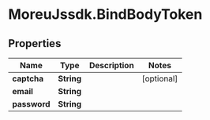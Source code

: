 # MoreuJssdk.BindBodyToken

## Properties
Name | Type | Description | Notes
------------ | ------------- | ------------- | -------------
**captcha** | **String** |  | [optional] 
**email** | **String** |  | 
**password** | **String** |  | 
